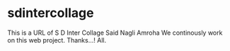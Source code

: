 # sdintercollage
This is a URL of 
S D Inter Collage Said Nagli Amroha
We continously work on this web project.
Thanks...! All.
